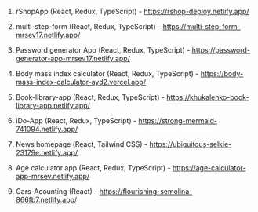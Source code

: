 1) rShopApp (React, Redux, TypeScript) - https://rshop-deploy.netlify.app/

2) multi-step-form (React, Redux, TypeScript) - https://multi-step-form-mrsev17.netlify.app/

3) Password generator App (React, Redux, TypeScript) - https://password-generator-app-mrsev17.netlify.app/

4) Body mass index calculator (React, Redux, TypeScript) - https://body-mass-index-calculator-ayd2.vercel.app/

5) Book-library-app (React, Redux, TypeScript) - https://khukalenko-book-library-app.netlify.app/

6) iDo-App (React, Redux, TypeScript) - https://strong-mermaid-741094.netlify.app/

7) News homepage (React, Tailwind CSS) - https://ubiquitous-selkie-23179e.netlify.app/

8) Age calculator app (React, Redux, TypeScript) - https://age-calculator-app-mrsev.netlify.app/

9) Cars-Acounting (React) - https://flourishing-semolina-866fb7.netlify.app/
